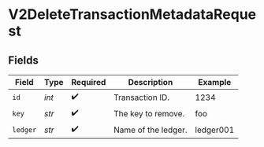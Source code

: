 # V2DeleteTransactionMetadataRequest


## Fields

| Field               | Type                | Required            | Description         | Example             |
| ------------------- | ------------------- | ------------------- | ------------------- | ------------------- |
| `id`                | *int*               | :heavy_check_mark:  | Transaction ID.     | 1234                |
| `key`               | *str*               | :heavy_check_mark:  | The key to remove.  | foo                 |
| `ledger`            | *str*               | :heavy_check_mark:  | Name of the ledger. | ledger001           |